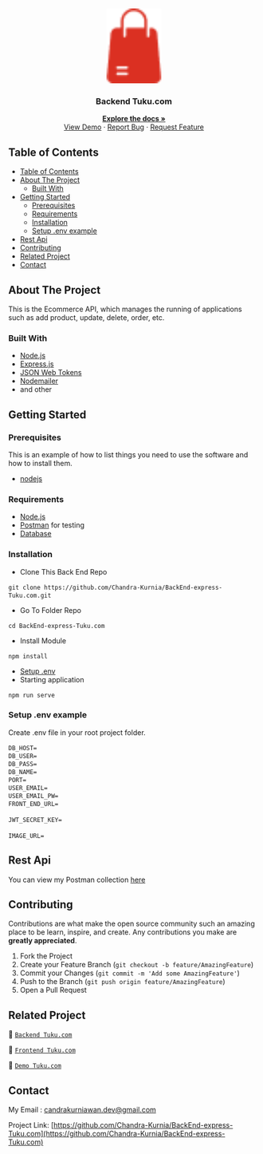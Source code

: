 <br />
<p align="center">
<div align="center">
  <img height="150" src="https://raw.githubusercontent.com/Chandra-Kurnia/assets/main/ecommerce/logo.png"/>
</div>
  <h3 align="center">Backend Tuku.com</h3>
  <p align="center">
    <a href="https://github.com/Chandra-Kurnia/BackEnd-express-Tuku.com"><strong>Explore the docs »</strong></a>
    <br />
    <a href="https://next-zembrani.vercel.app//">View Demo</a>
    ·
    <a href="https://github.com/Chandra-Kurnia/BackEnd-express-Tuku.com">Report Bug</a>
    ·
    <a href="https://github.com/Chandra-Kurnia/BackEnd-express-Tuku.com">Request Feature</a>
  </p>
</p>



<!-- TABLE OF CONTENTS -->
## Table of Contents

- [Table of Contents](#table-of-contents)
- [About The Project](#about-the-project)
  - [Built With](#built-with)
- [Getting Started](#getting-started)
  - [Prerequisites](#prerequisites)
  - [Requirements](#requirements)
  - [Installation](#installation)
  - [Setup .env example](#setup-env-example)
- [Rest Api](#rest-api)
- [Contributing](#contributing)
- [Related Project](#related-project)
- [Contact](#contact)



<!-- ABOUT THE PROJECT -->
## About The Project

This is the Ecommerce API, which manages the running of applications such as add product, update, delete, order, etc.

### Built With

- [Node.js](https://nodejs.org/en/)
- [Express.js](https://expressjs.com/)
- [JSON Web Tokens](https://jwt.io/)
- [Nodemailer]('https://nodemailer.com/about/')
- and other

<!-- GETTING STARTED -->
## Getting Started

### Prerequisites

This is an example of how to list things you need to use the software and how to install them.

* [nodejs](https://nodejs.org/en/download/)

### Requirements
* [Node.js](https://nodejs.org/en/)
* [Postman](https://www.getpostman.com/) for testing
* [Database](https://drive.google.com/file/d/1fsZnKvebvmMyb4x6-RcmH8crQdq6u5TG/view?usp=sharing)

### Installation

- Clone This Back End Repo
```
git clone https://github.com/Chandra-Kurnia/BackEnd-express-Tuku.com.git
```
- Go To Folder Repo
```
cd BackEnd-express-Tuku.com
```
- Install Module
```
npm install
```

- <a href="#setup-env-example">Setup .env</a>
- Starting application
```
npm run serve
```

### Setup .env example

Create .env file in your root project folder.

```env
DB_HOST=
DB_USER=
DB_PASS=
DB_NAME=
PORT=
USER_EMAIL=
USER_EMAIL_PW=
FRONT_END_URL=

JWT_SECRET_KEY=

IMAGE_URL=
```

## Rest Api

You can view my Postman collection [here](https://www.postman.com/crimson-meadow-842892/workspace/zembrani)
</br>

<!-- CONTRIBUTING -->
## Contributing

Contributions are what make the open source community such an amazing place to be learn, inspire, and create. Any contributions you make are **greatly appreciated**.

1. Fork the Project
2. Create your Feature Branch (`git checkout -b feature/AmazingFeature`)
3. Commit your Changes (`git commit -m 'Add some AmazingFeature'`)
4. Push to the Branch (`git push origin feature/AmazingFeature`)
5. Open a Pull Request



## Related Project
:rocket: [`Backend Tuku.com`](https://github.com/Chandra-Kurnia/BackEnd-express-Tuku.com)

:rocket: [`Frontend Tuku.com`](https://github.com/Chandra-Kurnia/React-Tuku.com)

:rocket: [`Demo Tuku.com`](https://react-tuku-com.vercel.app/)

<!-- CONTACT -->
## Contact

My Email : candrakurniawan.dev@gmail.com

Project Link: [https://github.com/Chandra-Kurnia/BackEnd-express-Tuku.com](https://github.com/Chandra-Kurnia/BackEnd-express-Tuku.com)





